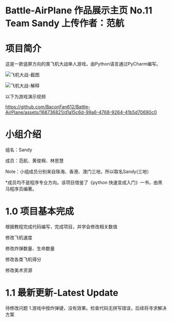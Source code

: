 # Battle-AirPlane 作品展示主页 No.11 Team Sandy 上传作者：范航

# 项目简介

这是一款竖屏方向的类飞机大战单人游戏，由Python语言通过PyCharm编写。

![飞机大战-截图](https://github.com/BaconFan612/Battle-AirPlane/assets/168736821/225bf802-6c55-45dd-9e50-d0c0a914729e)

![飞机大战-解释](https://github.com/BaconFan612/Battle-AirPlane/assets/168736821/cb8332e6-40bb-4054-bbaa-41909ea15b86)

以下为游戏演示视频


https://github.com/BaconFan612/Battle-AirPlane/assets/168736821/d1a15c6d-99a6-4768-9264-41b5d70690c0


# 小组介绍

组名：Sandy 

成员：范航、黄俊棉、林思慧  

Note：小组成员分别来自珠海、香港、澳门三地，所以取名Sandy(三地） 

*成员均不是程序专业方向。该项目借鉴了《python 快速变成入门》一书，由黑马程序员编著。

# 1.0 项目基本完成
根据教程完成代码编写，完成项目，并学会修改相关数值

修改飞机速度

修改炸弹数量、生命数量

修改各类飞机得分

修改美术资源

# 1.1 最新更新-Latest Update
待修改问题
1.游戏中按炸弹键，没有效果。检查代码无拼写错误，后续将寻求解决方案
